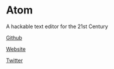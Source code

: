 # Atom

A hackable text editor for the 21st Century

[Github](https://github.com/atom/atom)

[Website](https://atom.io/?developerstash)

[Twitter](https://twitter.com/AtomEditor)
